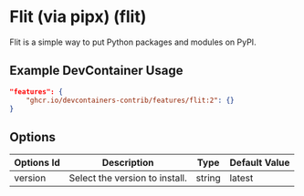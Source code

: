 
# Flit (via pipx) (flit)

Flit is a simple way to put Python packages and modules on PyPI.

## Example DevContainer Usage

```json
"features": {
    "ghcr.io/devcontainers-contrib/features/flit:2": {}
}
```

## Options

| Options Id | Description | Type | Default Value |
|-----|-----|-----|-----|
| version | Select the version to install. | string | latest |


